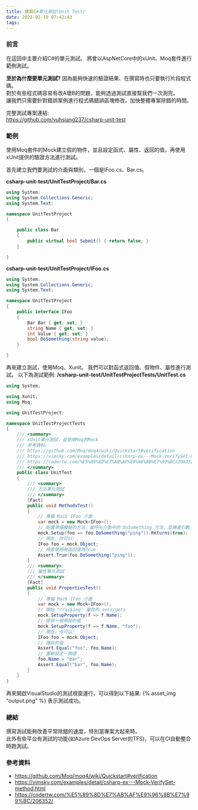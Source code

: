 ```yaml
---
title: 撰寫C#單元測試(Unit Test)
date: 2022-02-10 07:42:43
tags:
---
```

### 前言
在這回中主要介紹C#的單元測試。
將會以AspNetCore中的xUnit、Moq套件進行範例測試。

**至於為什麼要單元測試?**
因為能夠快速的驗證結果、在撰寫時也只要執行片段程式碼。  
對於有些程式碼容易有改A壞B的問題，能夠透過測試直接幫我們一次測完。  
讓我們只需要針對錯誤案例進行程式碼錯誤區塊修改，加快整體專案除錯的時間。      

完整測試專案連結:  
https://github.com/yuhsiang237/csharp-unit-test  

### 範例
使用Moq套件的Mock建立假的物件，並且設定函式、屬性、返回的值，再使用xUnit提供的驗證方法進行測試。

首先建立我們要測試的介面與類別，一個是IFoo.cs、Bar.cs。

**csharp-unit-test/UnitTestProject/Bar.cs**
```csharp
using System;
using System.Collections.Generic;
using System.Text;

namespace UnitTestProject
{

    public class Bar
    {
        public virtual bool Submit() { return false; }
    }

}
```

**csharp-unit-test/UnitTestProject/IFoo.cs**
```csharp
using System;
using System.Collections.Generic;
using System.Text;

namespace UnitTestProject
{
    public interface IFoo
    {
        Bar Bar { get; set; }
        string Name { get; set; }
        int Value { get; set; }
        bool DoSomething(string value);
    }

}
```

再來建立測試，使用Moq、Xunit。
我們可以對函式返回值、假物件、屬性進行測試。 
以下為測試範例: 
**/csharp-unit-test/UnitTestProjectTests/UnitTest.cs**
```csharp
using System;

using Xunit;
using Moq;

using UnitTestProject;

namespace UnitTestProjectTests
{
    /// <summary>
    /// xUnit單元測試，並使用Moq的Mock
    /// 參考資料:
    /// https://github.com/Moq/moq4/wiki/Quickstart#verification
    /// https://vimsky.com/examples/detail/csharp-ex---Mock-VerifySet-method.html
    /// https://codertw.com/%E5%89%8D%E7%AB%AF%E9%96%8B%E7%99%BC/206352/
    /// </summary>
    public class UnitTest
    {
        /// <summary>
        /// 方法單元測試
        /// </summary>
        [Fact]
        public void MethodsTest()
        {
            // 準備 Mock IFoo 介面
            var mock = new Mock<IFoo>();
            // 配置準備模擬的方法，當呼叫介面中的 DoSomething 方法，並傳遞引數 "bing" 的時候，返回 true
            mock.Setup(foo => foo.DoSomething("ping")).Returns(true);
            // 現在，你可以: 
            IFoo foo = mock.Object;
            // 檢查使用時返回值為True
            Assert.True(foo.DoSomething("ping"));
        }
        /// <summary>
        /// 屬性單元測試
        /// </summary>
        [Fact]
        public void PropertiesTest()
        {
            // 準備 Mock IFoo 介面
            var mock = new Mock<IFoo>();
            // 開始 "tracking" 屬性的 sets/gets 
            mock.SetupProperty(f => f.Name);
            // 提供一個預設的值
            mock.SetupProperty(f => f.Name, "foo");
            // 現在，你可以: 
            IFoo foo = mock.Object;
            // 儲存的值 
            Assert.Equal("foo", foo.Name);
            // 重新設定一個值
            foo.Name = "bar";
            Assert.Equal("bar", foo.Name);
        }
    }
}
```
再來開啟VisualStudio的測試視窗運行，可以得到以下結果:
{% asset_img "output.png" %}
表示測試成功。

### 總結
撰寫測試能夠改善平常除錯的速度，特別當專案大起來時。   
此外有些平台有測試的功能(如Azure DevOps Server的TFS)，可以在CI自動整合時跑測試。   

### 參考資料
- https://github.com/Moq/moq4/wiki/Quickstart#verification
- https://vimsky.com/examples/detail/csharp-ex---Mock-VerifySet-method.html
- https://codertw.com/%E5%89%8D%E7%AB%AF%E9%96%8B%E7%99%BC/206352/
